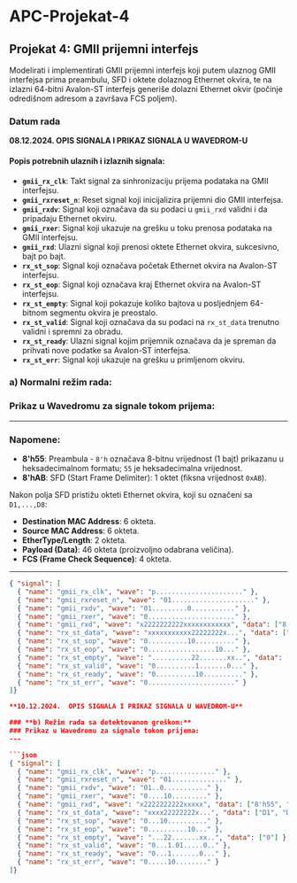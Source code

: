 # APC-Projekat-4

## Projekat 4: GMII prijemni interfejs
Modelirati i implementirati GMII prijemni interfejs koji putem ulaznog GMII interfejsa prima
preambulu, SFD i oktete dolaznog Ethernet okvira, te na izlazni 64-bitni Avalon-ST interfejs
generiše dolazni Ethernet okvir (počinje odredišnom adresom a završava FCS poljem).


### Datum rada 
**08.12.2024.  OPIS SIGNALA I PRIKAZ SIGNALA U WAVEDROM-U**

#### **Popis potrebnih ulaznih i izlaznih signala:**
- **`gmii_rx_clk`**: Takt signal za sinhronizaciju prijema podataka na GMII interfejsu.
- **`gmii_rxreset_n`**: Reset signal koji inicijalizira prijemni dio GMII interfejsa.
- **`gmii_rxdv`**: Signal koji označava da su podaci u `gmii_rxd` validni i da pripadaju Ethernet okviru.
- **`gmii_rxer`**: Signal koji ukazuje na grešku u toku prenosa podataka na GMII interfejsu.
- **`gmii_rxd`**: Ulazni signal koji prenosi oktete Ethernet okvira, sukcesivno, bajt po bajt.
- **`rx_st_sop`**: Signal koji označava početak Ethernet okvira na Avalon-ST interfejsu.
- **`rx_st_eop`**: Signal koji označava kraj Ethernet okvira na Avalon-ST interfejsu.
- **`rx_st_empty`**: Signal koji pokazuje koliko bajtova u posljednjem 64-bitnom segmentu okvira je preostalo.
- **`rx_st_valid`**: Signal koji označava da su podaci na `rx_st_data` trenutno validni i spremni za obradu.
- **`rx_st_ready`**: Ulazni signal kojim prijemnik označava da je spreman da prihvati nove podatke sa Avalon-ST interfejsa.
- **`rx_st_err`**: Signal koji ukazuje na grešku u primljenom okviru.
  
### **a) Normalni režim rada:**
### Prikaz u Wavedromu za signale tokom prijema:
---

### Napomene:
- **8'h55**: Preambula - `8'h` označava 8-bitnu vrijednost (1 bajt) prikazanu u heksadecimalnom formatu; `55` je heksadecimalna vrijednost.
- **8'hAB**: SFD (Start Frame Delimiter): 1 oktet (fiksna vrijednost `0xAB`).

Nakon polja SFD pristižu okteti Ethernet okvira, koji su označeni sa `D1,...,D8`:
- **Destination MAC Address**: 6 okteta.
- **Source MAC Address**: 6 okteta.
- **EtherType/Length**: 2 okteta.
- **Payload (Data)**: 46 okteta (proizvoljno odabrana veličina).
- **FCS (Frame Check Sequence)**: 4 okteta.

---

```json
{ "signal": [
  { "name": "gmii_rx_clk", "wave": "p......................" },
  { "name": "gmii_rxreset_n", "wave": "01....................." },
  { "name": "gmii_rxdv", "wave": "01.........0..........." },
  { "name": "gmii_rxer", "wave": "0......................" },
  { "name": "gmii_rxd", "wave": "x2222222222xxxxxxxxxxxx", "data": ["8'h55", "8'hAB", "D1", "D2", "D3", "D4", "D5", "D6", "D7", "D8", "x"] },
  { "name": "rx_st_data", "wave": "xxxxxxxxxxx22222222x...", "data": ["D1", "D2", "D3", "D4", "D5", "D6", "D7", "D8", "x"] },
  { "name": "rx_st_sop", "wave": "0..........10.........." },
  { "name": "rx_st_eop", "wave": "0.................10..." },
  { "name": "rx_st_empty", "wave": "..........22.......xx..", "data": ["0"] },
  { "name": "rx_st_valid", "wave": "0..........1.......0..." },
  { "name": "rx_st_ready", "wave": "0..........10.........." },
  { "name": "rx_st_err", "wave": "0......................" }
]}

**10.12.2024.  OPIS SIGNALA I PRIKAZ SIGNALA U WAVEDROM-U**

### **b) Režim rada sa detektovanom greškom:**
### Prikaz u Wavedromu za signale tokom prijema:
---

```json
{ "signal": [
  { "name": "gmii_rx_clk", "wave": "p..............." },
  { "name": "gmii_rxreset_n", "wave": "01.............." },
  { "name": "gmii_rxdv", "wave": "01..0..........." },
  { "name": "gmii_rxer", "wave": "0....10........." },
  { "name": "gmii_rxd", "wave": "x2222222222xxxxx", "data": ["8'h55", "8'hAB", "D1", "D2","D3", "D4", "D5", "D6", "D7", "D8", "x"] },
  { "name": "rx_st_data", "wave": "xxxx22222222x...", "data": ["D1", "D2", "8’h0E", "D4", "D5", "D6", "D7", "D8", "x"] },
  { "name": "rx_st_sop", "wave": "0...10.........." },
  { "name": "rx_st_eop", "wave": "0..........10..." },
  { "name": "rx_st_empty", "wave": "...22.......xx..", "data": ["0"] },
  { "name": "rx_st_valid", "wave": "0...1.01.....0.." },
  { "name": "rx_st_ready", "wave": "0...1.......0..." },
  { "name": "rx_st_err", "wave": "0.....10........" }
]}




